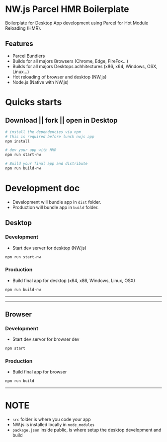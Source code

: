 # NW.js Parcel HMR Boilerplate

Boilerplate for Desktop App development using Parcel for Hot Module Reloading (HMR).


## Features

* Parcel Bundlers
* Builds for all majors Browsers (Chrome, Edge, FireFox...)
* Builds for all majors Desktops achhitectures (x86, x64, Windows, OSX, Linux...)
* Hot reloading of browser and desktop (NW.js)
* Node.js (Native with NW.js)


# Quicks starts


## **Download || fork || open in Desktop**

```bash
# install the dependencies via npm
# this is required before lunch nwjs app
npm install

# dev your app with HMR
npm run start-nw

# Build your final app and distribute
npm run build-nw

```


# Development doc

* Development will bundle app in `dist` folder.
* Production will bundle app in `build` folder.


## **Desktop**

### **Development**

* Start dev server for desktop (NW.js)

```bash
npm run start-nw
```

### **Production**

* Build final app for desktop (x64, x86, Windows, Linux, OSX)

```bash
npm run build-nw
```

---

---

## **Browser**

### **Development**

* Start dev servor for browser dev

```bash
npm start
```

### **Production**

* Build final app for browser

```bash
npm run build
```

* * *


# NOTE

* `src` folder is where you code your app
* NW.js is installed locally in `node_modules`
* `package.json` inside public, is where setup the desktop development and build
